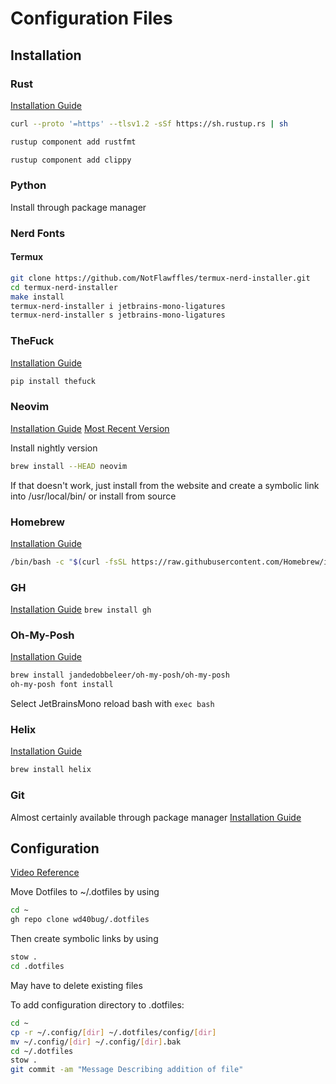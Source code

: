 # Configuration Files

## Installation

### Rust
[Installation Guide](https://www.rust-lang.org/tools/install)
```bash
curl --proto '=https' --tlsv1.2 -sSf https://sh.rustup.rs | sh
```
```bash
rustup component add rustfmt
```
```bash
rustup component add clippy
```

### Python
Install through package manager

### Nerd Fonts

#### Termux
```bash
git clone https://github.com/NotFlawffles/termux-nerd-installer.git
cd termux-nerd-installer
make install
termux-nerd-installer i jetbrains-mono-ligatures
termux-nerd-installer s jetbrains-mono-ligatures
```

### TheFuck
[Installation Guide](https://github.com/nvbn/thefuck?tab=readme-ov-file#installation)
```bash
pip install thefuck
```

### Neovim
[Installation Guide](https://github.com/neovim/neovim/blob/master/INSTALL.md)
[Most Recent Version](https://github.com/neovim/neovim/releases/latest/)

Install nightly version

```bash
brew install --HEAD neovim
```
If that doesn't work, just install from the website and create a symbolic link into /usr/local/bin/ or install from source

### Homebrew
[Installation Guide](https://brew.sh/)
```bash
/bin/bash -c "$(curl -fsSL https://raw.githubusercontent.com/Homebrew/install/HEAD/install.sh)"
```

### GH
[Installation Guide](https://github.com/cli/cli)
```brew install gh```

### Oh-My-Posh
[Installation Guide](https://ohmyposh.dev/docs/installation/linux)
```bash
brew install jandedobbeleer/oh-my-posh/oh-my-posh
oh-my-posh font install
```
Select JetBrainsMono
reload bash with `exec bash`

### Helix
[Installation Guide](https://docs.helix-editor.com/install.html#linux)

```bash
brew install helix
```

### Git
Almost certainly available through package manager
[Installation Guide](https://git-scm.com/downloads)

## Configuration
[Video Reference](https://youtu.be/y6XCebnB9gs?si=iZB0fwRJ_Zbfr7Ip)

Move Dotfiles to ~/.dotfiles by using 
```bash
cd ~
gh repo clone wd40bug/.dotfiles
```
Then create symbolic links by using
```bash
stow .
cd .dotfiles
```

May have to delete existing files

To add configuration directory to .dotfiles:
```bash
cd ~
cp -r ~/.config/[dir] ~/.dotfiles/config/[dir]
mv ~/.config/[dir] ~/.config/[dir].bak
cd ~/.dotfiles
stow .
git commit -am "Message Describing addition of file"
```
